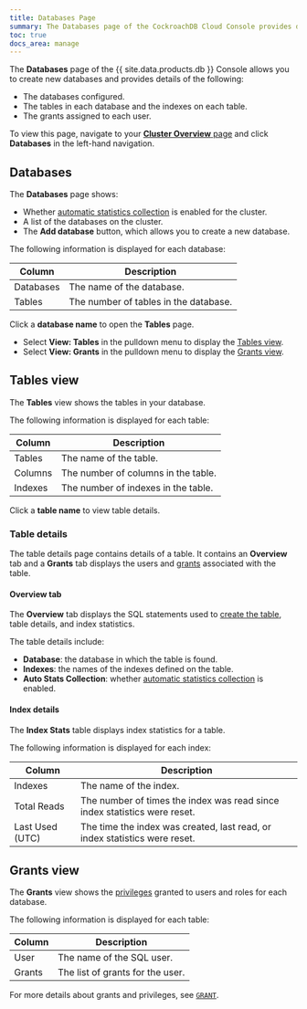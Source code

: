 ```yaml
---
title: Databases Page
summary: The Databases page of the CockroachDB Cloud Console provides details about databases configured, the tables in each database, and the grants assigned to each user.
toc: true
docs_area: manage
---
```


The **Databases** page of the {{ site.data.products.db }} Console allows you to create new databases and provides details of the following:

- The databases configured.
- The tables in each database and the indexes on each table.
- The grants assigned to each user.

To view this page, navigate to your [**Cluster Overview** page](cluster-overview-page.html) and click **Databases** in the left-hand navigation.

## Databases

The **Databases** page shows:

- Whether [automatic statistics collection](../{{site.versions["stable"]}}/cost-based-optimizer.html#table-statistics) is enabled for the cluster.
- A list of the databases on the cluster.
- The **Add database** button, which allows you to create a new database.

The following information is displayed for each database:

| Column        | Description                           |
|---------------|---------------------------------------|
| Databases     | The name of the database.             |                           
| Tables        | The number of tables in the database. |

Click a **database name** to open the **Tables** page.

-  Select **View: Tables** in the pulldown menu to display the [Tables view](#tables-view).
-  Select **View: Grants** in the pulldown menu to display the [Grants view](#grants-view).

## Tables view

The **Tables** view shows the tables in your database.

The following information is displayed for each table:

| Column         | Description                          |
|----------------|--------------------------------------|
| Tables         | The name of the table.               |                                      
| Columns        | The number of columns in the table.  |
| Indexes        | The number of indexes in the table.  |

Click a **table name** to view table details.

### Table details

The table details page contains details of a table. It contains an **Overview** tab and a **Grants** tab displays the users and [grants](../{{site.versions["stable"]}}/grant.html) associated with the table.

#### Overview tab

The **Overview** tab displays the SQL statements used to [create the table](../{{site.versions["stable"]}}/create-table.html), table details, and index statistics.

The table details include:

- **Database**: the database in which the table is found.
- **Indexes**: the names of the indexes defined on the table.
- **Auto Stats Collection**: whether [automatic statistics collection](../{{site.versions["stable"]}}/cost-based-optimizer.html#table-statistics) is enabled.

#### Index details

The **Index Stats** table displays index statistics for a table.

The following information is displayed for each index:

| Column           | Description                                                                |
|------------------|----------------------------------------------------------------------------|
| Indexes          | The name of the index.                                                     |
| Total Reads      | The number of times the index was read since index statistics were reset.  |
| Last Used (UTC)  | The time the index was created, last read, or index statistics were reset. |

## Grants view

The **Grants** view shows the [privileges](../{{site.versions["stable"]}}/security-reference/authorization.html#managing-privileges) granted to users and roles for each database.

The following information is displayed for each table:

| Column     | Description                       |
|------------|-----------------------------------|
| User       | The name of the SQL user.         |
| Grants     | The list of grants for the user.  |

For more details about grants and privileges, see [`GRANT`](../{{site.versions["stable"]}}/grant.html).

